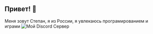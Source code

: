 ## Привет! 👋
Меня зовут Степан, я из России, я увлекаюсь програмированием и играми
![Мой Discord Сервер](https://img.shields.io/discord/1149054986404249630)

